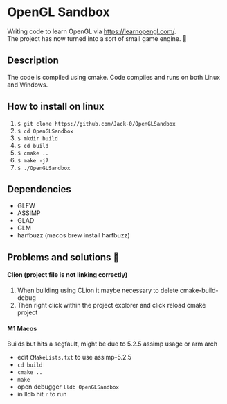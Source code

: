 # OpenGL Sandbox

Writing code to learn OpenGL via https://learnopengl.com/. <br>
The project has now turned into a sort of small game engine. :see_no_evil:

## Description

The code is compiled using cmake.
Code compiles and runs on both Linux and Windows.

## How to install on linux

1. `$ git clone https://github.com/Jack-0/OpenGLSandbox` <br> 
2. `$ cd OpenGLSandbox` <br>
3. `$ mkdir build` <br>
4. `$ cd build` <br>
5. `$ cmake ..` <br>
6. `$ make -j7` <br>
7. `$ ./OpenGLSandbox` <br> 

## Dependencies

- GLFW
- ASSIMP
- GLAD
- GLM
- harfbuzz (macos brew install harfbuzz)

## Problems and solutions :monocle_face:

#### Clion (project file is not linking correctly)

1. When building using CLion it maybe necessary to delete cmake-build-debug 
2. Then right click within the project explorer and click reload cmake project

#### M1 Macos

Builds but hits a segfault, might be due to 5.2.5 assimp usage or arm arch

- edit `CMakeLists.txt` to use assimp-5.2.5
- `cd build`
- `cmake ..`
- `make`
- open debugger `lldb OpenGLSandbox`
- in lldb hit `r` to run
